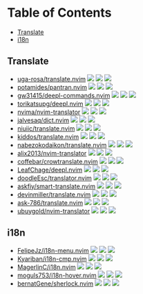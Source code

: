 # Table of Contents

<!-- toc -->

- [Translate](#translate)
- [i18n](#i18n)

<!-- tocstop -->

## Translate

- [uga-rosa/translate.nvim](https://github.com/uga-rosa/translate.nvim) ![](https://img.shields.io/github/stars/uga-rosa/translate.nvim) ![](https://img.shields.io/github/last-commit/uga-rosa/translate.nvim) ![](https://img.shields.io/github/commit-activity/y/uga-rosa/translate.nvim)
- [potamides/pantran.nvim](https://github.com/potamides/pantran.nvim) ![](https://img.shields.io/github/stars/potamides/pantran.nvim) ![](https://img.shields.io/github/last-commit/potamides/pantran.nvim) ![](https://img.shields.io/github/commit-activity/y/potamides/pantran.nvim)
- [gw31415/deepl-commands.nvim](https://github.com/gw31415/deepl-commands.nvim) ![](https://img.shields.io/github/stars/gw31415/deepl-commands.nvim) ![](https://img.shields.io/github/last-commit/gw31415/deepl-commands.nvim) ![](https://img.shields.io/github/commit-activity/y/gw31415/deepl-commands.nvim)
- [torikatsupg/deepl.nvim](https://github.com/torikatsupg/deepl.nvim) ![](https://img.shields.io/github/stars/torikatsupg/deepl.nvim) ![](https://img.shields.io/github/last-commit/torikatsupg/deepl.nvim) ![](https://img.shields.io/github/commit-activity/y/torikatsupg/deepl.nvim)
- [nvima/nvim-translator](https://github.com/nvima/nvim-translator) ![](https://img.shields.io/github/stars/nvima/nvim-translator) ![](https://img.shields.io/github/last-commit/nvima/nvim-translator) ![](https://img.shields.io/github/commit-activity/y/nvima/nvim-translator)
- [jalvesaq/dict.nvim](https://github.com/jalvesaq/dict.nvim) ![](https://img.shields.io/github/stars/jalvesaq/dict.nvim) ![](https://img.shields.io/github/last-commit/jalvesaq/dict.nvim) ![](https://img.shields.io/github/commit-activity/y/jalvesaq/dict.nvim)
- [niuiic/translate.nvim](https://github.com/niuiic/translate.nvim) ![](https://img.shields.io/github/stars/niuiic/translate.nvim) ![](https://img.shields.io/github/last-commit/niuiic/translate.nvim) ![](https://img.shields.io/github/commit-activity/y/niuiic/translate.nvim)
- [kiddos/translate.nvim](https://github.com/kiddos/translate.nvim) ![](https://img.shields.io/github/stars/kiddos/translate.nvim) ![](https://img.shields.io/github/last-commit/kiddos/translate.nvim) ![](https://img.shields.io/github/commit-activity/y/kiddos/translate.nvim)
- [nabezokodaikon/translate.nvim](https://github.com/nabezokodaikon/translate.nvim) ![](https://img.shields.io/github/stars/nabezokodaikon/translate.nvim) ![](https://img.shields.io/github/last-commit/nabezokodaikon/translate.nvim) ![](https://img.shields.io/github/commit-activity/y/nabezokodaikon/translate.nvim)
- [alix2013/nvim-translator](https://github.com/alix2013/nvim-translator) ![](https://img.shields.io/github/stars/alix2013/nvim-translator) ![](https://img.shields.io/github/last-commit/alix2013/nvim-translator) ![](https://img.shields.io/github/commit-activity/y/alix2013/nvim-translator)
- [coffebar/crowtranslate.nvim](https://github.com/coffebar/crowtranslate.nvim) ![](https://img.shields.io/github/stars/coffebar/crowtranslate.nvim) ![](https://img.shields.io/github/last-commit/coffebar/crowtranslate.nvim) ![](https://img.shields.io/github/commit-activity/y/coffebar/crowtranslate.nvim)
- [LeafChage/deepl.nvim](https://github.com/LeafChage/deepl.nvim) ![](https://img.shields.io/github/stars/LeafChage/deepl.nvim) ![](https://img.shields.io/github/last-commit/LeafChage/deepl.nvim) ![](https://img.shields.io/github/commit-activity/y/LeafChage/deepl.nvim)
- [doodleEsc/translator.nvim](https://github.com/doodleEsc/translator.nvim) ![](https://img.shields.io/github/stars/doodleEsc/translator.nvim) ![](https://img.shields.io/github/last-commit/doodleEsc/translator.nvim) ![](https://img.shields.io/github/commit-activity/y/doodleEsc/translator.nvim)
- [askfiy/smart-translate.nvim](https://github.com/askfiy/smart-translate.nvim) ![](https://img.shields.io/github/stars/askfiy/smart-translate.nvim) ![](https://img.shields.io/github/last-commit/askfiy/smart-translate.nvim) ![](https://img.shields.io/github/commit-activity/y/askfiy/smart-translate.nvim)
- [devinmiller/translate.nvim](https://github.com/devinmiller/translate.nvim) ![](https://img.shields.io/github/stars/devinmiller/translate.nvim) ![](https://img.shields.io/github/last-commit/devinmiller/translate.nvim) ![](https://img.shields.io/github/commit-activity/y/devinmiller/translate.nvim)
- [ask-786/translate.nvim](https://github.com/ask-786/translate.nvim) ![](https://img.shields.io/github/stars/ask-786/translate.nvim) ![](https://img.shields.io/github/last-commit/ask-786/translate.nvim) ![](https://img.shields.io/github/commit-activity/y/ask-786/translate.nvim)
- [ubuygold/nvim-translator](https://github.com/ubuygold/nvim-translator) ![](https://img.shields.io/github/stars/ubuygold/nvim-translator) ![](https://img.shields.io/github/last-commit/ubuygold/nvim-translator) ![](https://img.shields.io/github/commit-activity/y/ubuygold/nvim-translator)

## i18n

- [FelipeJz/i18n-menu.nvim](https://github.com/FelipeJz/i18n-menu.nvim) ![](https://img.shields.io/github/stars/FelipeJz/i18n-menu.nvim) ![](https://img.shields.io/github/last-commit/FelipeJz/i18n-menu.nvim) ![](https://img.shields.io/github/commit-activity/y/FelipeJz/i18n-menu.nvim)
- [Kyariban/i18n-cmp.nvim](https://github.com/Kyariban/i18n-cmp.nvim) ![](https://img.shields.io/github/stars/Kyariban/i18n-cmp.nvim) ![](https://img.shields.io/github/last-commit/Kyariban/i18n-cmp.nvim) ![](https://img.shields.io/github/commit-activity/y/Kyariban/i18n-cmp.nvim)
- [MagerlinC/i18n.nvim](https://github.com/MagerlinC/i18n.nvim) ![](https://img.shields.io/github/stars/MagerlinC/i18n.nvim) ![](https://img.shields.io/github/last-commit/MagerlinC/i18n.nvim) ![](https://img.shields.io/github/commit-activity/y/MagerlinC/i18n.nvim)
- [moguls753/i18n-hover.nvim](https://github.com/moguls753/i18n-hover.nvim) ![](https://img.shields.io/github/stars/moguls753/i18n-hover.nvim) ![](https://img.shields.io/github/last-commit/moguls753/i18n-hover.nvim) ![](https://img.shields.io/github/commit-activity/y/moguls753/i18n-hover.nvim)
- [bernatGene/sherlock.nvim](https://github.com/bernatGene/sherlock.nvim) ![](https://img.shields.io/github/stars/bernatGene/sherlock.nvim) ![](https://img.shields.io/github/last-commit/bernatGene/sherlock.nvim) ![](https://img.shields.io/github/commit-activity/y/bernatGene/sherlock.nvim)
